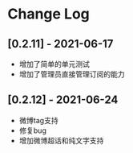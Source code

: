 # Change Log

## [0.2.11] - 2021-06-17
- 增加了简单的单元测试
- 增加了管理员直接管理订阅的能力

## [0.2.12] - 2021-06-24
- 微博tag支持
- 修复bug
- 增加微博超话和纯文字支持
